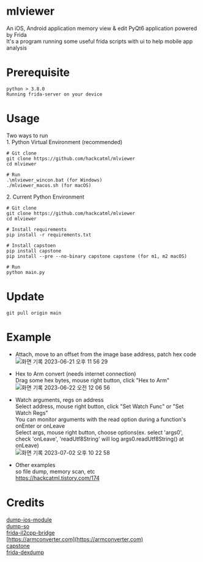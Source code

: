 # mlviewer
An iOS, Android application memory view & edit PyQt6 application powered by Frida<br>
It's a program running some useful frida scripts with ui to help mobile app analysis

# Prerequisite
```
python > 3.8.0
Running frida-server on your device
```

# Usage
Two ways to run<br>
1.&nbsp;Python Virtual Environment (recommended)<br>
```
# Git clone
git clone https://github.com/hackcatml/mlviewer
cd mlviewer

# Run
.\mlviewer_wincon.bat (for Windows)
./mlviewer_macos.sh (for macOS)
```

2.&nbsp;Current Python Environment
```
# Git clone
git clone https://github.com/hackcatml/mlviewer
cd mlviewer

# Install requirements
pip install -r requirements.txt

# Install capstoen
pip install capstone
pip install --pre --no-binary capstone capstone (for m1, m2 macOS)

# Run
python main.py
```

# Update
```
git pull origin main
```

# Example
- Attach, move to an offset from the image base address, patch hex code<br>
![화면 기록 2023-06-21 오후 11 56 29](https://github.com/hackcatml/mlviewer/assets/75507443/7f3e3f7a-93c7-45c9-a7d5-f28fc026e43e)

- Hex to Arm convert (needs internet connection)<br>
Drag some hex bytes, mouse right button, click "Hex to Arm"<br>
![화면 기록 2023-06-22 오전 12 06 56](https://github.com/hackcatml/mlviewer/assets/75507443/330f2847-3f3e-4434-b4d1-1a2c1bb3d8be)

- Watch arguments, regs on address<br>
Select address, mouse right button, click "Set Watch Func" or "Set Watch Regs"<br>
You can monitor arguments with the read option during a function's onEnter or onLeave<br>
Select args, mouse right button, choose options(ex. select 'args0', check 'onLeave', 'readUtf8String' will log args0.readUtf8String() at onLeave)<br>
![화면 기록 2023-07-02 오후 10 22 58](https://github.com/hackcatml/mlviewer/assets/75507443/fb6d8a34-cc16-4334-a128-2970a0fb3317)

- Other examples<br>
so file dump, memory scan, etc<br>
https://hackcatml.tistory.com/174

# Credits
[dump-ios-module](https://github.com/lich4)<br>
[dump-so](https://github.com/lasting-yang/frida_dump)<br>
[frida-il2cpp-bridge](https://github.com/vfsfitvnm/frida-il2cpp-bridge)<br>
[https://armconverter.com](https://armconverter.com)<br>
[capstone](https://www.capstone-engine.org/)<br>
[frida-dexdump](https://github.com/hluwa/frida-dexdump)